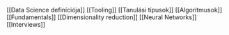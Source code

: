 [[Data Science definíciója]]
[[Tooling]]
[[Tanulási típusok]]
[[Algoritmusok]]
[[Fundamentals]]
[[Dimensionality reduction]]
[[Neural Networks]]
[[Interviews]]